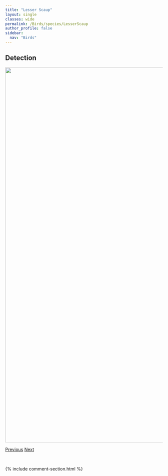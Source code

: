 ```yaml
---
title: "Lesser Scaup"
layout: single
classes: wide
permalink: /Birds/species/LesserScaup
author_profile: false
sidebar:
  nav: "Birds"
---
```


<h2>Detection</h2>

<a href="https://drive.google.com/uc?export=view&id=1RnfdTBOUEOe9EHx1W_0IDynM7lBL2Hay">
<img src="https://drive.google.com/uc?export=view&id=1RnfdTBOUEOe9EHx1W_0IDynM7lBL2Hay" height = "1200" width = "800">
</a>


<a href="/DevelopmentWebsite/Birds/species/LongearedOwl" class="pagination--pager" title="Asio otus">Previous</a> <a href="/DevelopmentWebsite/Birds/species/LesserYellowlegs" class="pagination--pager" title="Tringa flavipes">Next</a>

<p>&nbsp;</p>

{% include comment-section.html %}
